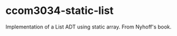 ccom3034-static-list
====================
Implementation of a List ADT using static array. From Nyhoff's book.